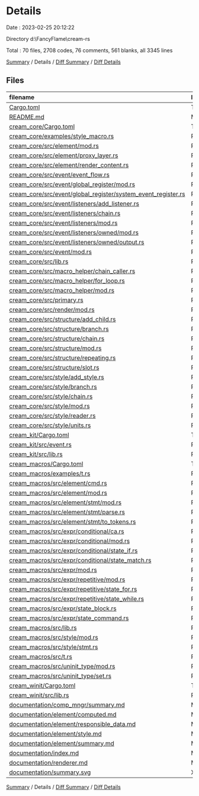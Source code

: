# Details

Date : 2023-02-25 20:12:22

Directory d:\\FancyFlame\\cream-rs

Total : 70 files,  2708 codes, 76 comments, 561 blanks, all 3345 lines

[Summary](results.md) / Details / [Diff Summary](diff.md) / [Diff Details](diff-details.md)

## Files
| filename | language | code | comment | blank | total |
| :--- | :--- | ---: | ---: | ---: | ---: |
| [Cargo.toml](/Cargo.toml) | TOML | 2 | 0 | 1 | 3 |
| [README.md](/README.md) | Markdown | 3 | 0 | 2 | 5 |
| [cream_core/Cargo.toml](/cream_core/Cargo.toml) | TOML | 9 | 1 | 3 | 13 |
| [cream_core/examples/style_macro.rs](/cream_core/examples/style_macro.rs) | Rust | 72 | 0 | 20 | 92 |
| [cream_core/src/element/mod.rs](/cream_core/src/element/mod.rs) | Rust | 32 | 5 | 10 | 47 |
| [cream_core/src/element/proxy_layer.rs](/cream_core/src/element/proxy_layer.rs) | Rust | 48 | 0 | 7 | 55 |
| [cream_core/src/element/render_content.rs](/cream_core/src/element/render_content.rs) | Rust | 35 | 0 | 8 | 43 |
| [cream_core/src/event/event_flow.rs](/cream_core/src/event/event_flow.rs) | Rust | 40 | 0 | 11 | 51 |
| [cream_core/src/event/global_register/mod.rs](/cream_core/src/event/global_register/mod.rs) | Rust | 6 | 0 | 4 | 10 |
| [cream_core/src/event/global_register/system_event_register.rs](/cream_core/src/event/global_register/system_event_register.rs) | Rust | 70 | 0 | 18 | 88 |
| [cream_core/src/event/listeners/add_listener.rs](/cream_core/src/event/listeners/add_listener.rs) | Rust | 28 | 0 | 7 | 35 |
| [cream_core/src/event/listeners/chain.rs](/cream_core/src/event/listeners/chain.rs) | Rust | 17 | 0 | 6 | 23 |
| [cream_core/src/event/listeners/mod.rs](/cream_core/src/event/listeners/mod.rs) | Rust | 38 | 0 | 13 | 51 |
| [cream_core/src/event/listeners/owned/mod.rs](/cream_core/src/event/listeners/owned/mod.rs) | Rust | 64 | 0 | 15 | 79 |
| [cream_core/src/event/listeners/owned/output.rs](/cream_core/src/event/listeners/owned/output.rs) | Rust | 32 | 0 | 8 | 40 |
| [cream_core/src/event/mod.rs](/cream_core/src/event/mod.rs) | Rust | 5 | 0 | 3 | 8 |
| [cream_core/src/lib.rs](/cream_core/src/lib.rs) | Rust | 14 | 0 | 5 | 19 |
| [cream_core/src/macro_helper/chain_caller.rs](/cream_core/src/macro_helper/chain_caller.rs) | Rust | 17 | 0 | 5 | 22 |
| [cream_core/src/macro_helper/for_loop.rs](/cream_core/src/macro_helper/for_loop.rs) | Rust | 20 | 0 | 3 | 23 |
| [cream_core/src/macro_helper/mod.rs](/cream_core/src/macro_helper/mod.rs) | Rust | 5 | 1 | 3 | 9 |
| [cream_core/src/primary.rs](/cream_core/src/primary.rs) | Rust | 40 | 2 | 9 | 51 |
| [cream_core/src/render/mod.rs](/cream_core/src/render/mod.rs) | Rust | 85 | 0 | 11 | 96 |
| [cream_core/src/structure/add_child.rs](/cream_core/src/structure/add_child.rs) | Rust | 109 | 8 | 12 | 129 |
| [cream_core/src/structure/branch.rs](/cream_core/src/structure/branch.rs) | Rust | 58 | 0 | 10 | 68 |
| [cream_core/src/structure/chain.rs](/cream_core/src/structure/chain.rs) | Rust | 32 | 0 | 7 | 39 |
| [cream_core/src/structure/mod.rs](/cream_core/src/structure/mod.rs) | Rust | 73 | 6 | 17 | 96 |
| [cream_core/src/structure/repeating.rs](/cream_core/src/structure/repeating.rs) | Rust | 85 | 0 | 14 | 99 |
| [cream_core/src/structure/slot.rs](/cream_core/src/structure/slot.rs) | Rust | 62 | 0 | 9 | 71 |
| [cream_core/src/style/add_style.rs](/cream_core/src/style/add_style.rs) | Rust | 19 | 0 | 5 | 24 |
| [cream_core/src/style/branch.rs](/cream_core/src/style/branch.rs) | Rust | 18 | 0 | 3 | 21 |
| [cream_core/src/style/chain.rs](/cream_core/src/style/chain.rs) | Rust | 24 | 0 | 4 | 28 |
| [cream_core/src/style/mod.rs](/cream_core/src/style/mod.rs) | Rust | 23 | 25 | 8 | 56 |
| [cream_core/src/style/reader.rs](/cream_core/src/style/reader.rs) | Rust | 49 | 0 | 6 | 55 |
| [cream_core/src/style/units.rs](/cream_core/src/style/units.rs) | Rust | 4 | 0 | 2 | 6 |
| [cream_kit/Cargo.toml](/cream_kit/Cargo.toml) | TOML | 6 | 1 | 3 | 10 |
| [cream_kit/src/event.rs](/cream_kit/src/event.rs) | Rust | 10 | 0 | 3 | 13 |
| [cream_kit/src/lib.rs](/cream_kit/src/lib.rs) | Rust | 1 | 0 | 1 | 2 |
| [cream_macros/Cargo.toml](/cream_macros/Cargo.toml) | TOML | 11 | 1 | 4 | 16 |
| [cream_macros/examples/t.rs](/cream_macros/examples/t.rs) | Rust | 11 | 0 | 2 | 13 |
| [cream_macros/src/element/cmd.rs](/cream_macros/src/element/cmd.rs) | Rust | 15 | 0 | 3 | 18 |
| [cream_macros/src/element/mod.rs](/cream_macros/src/element/mod.rs) | Rust | 45 | 0 | 12 | 57 |
| [cream_macros/src/element/stmt/mod.rs](/cream_macros/src/element/stmt/mod.rs) | Rust | 12 | 0 | 4 | 16 |
| [cream_macros/src/element/stmt/parse.rs](/cream_macros/src/element/stmt/parse.rs) | Rust | 88 | 1 | 16 | 105 |
| [cream_macros/src/element/stmt/to_tokens.rs](/cream_macros/src/element/stmt/to_tokens.rs) | Rust | 36 | 0 | 7 | 43 |
| [cream_macros/src/expr/conditional/ca.rs](/cream_macros/src/expr/conditional/ca.rs) | Rust | 50 | 0 | 11 | 61 |
| [cream_macros/src/expr/conditional/mod.rs](/cream_macros/src/expr/conditional/mod.rs) | Rust | 3 | 0 | 1 | 4 |
| [cream_macros/src/expr/conditional/state_if.rs](/cream_macros/src/expr/conditional/state_if.rs) | Rust | 81 | 12 | 15 | 108 |
| [cream_macros/src/expr/conditional/state_match.rs](/cream_macros/src/expr/conditional/state_match.rs) | Rust | 98 | 7 | 14 | 119 |
| [cream_macros/src/expr/mod.rs](/cream_macros/src/expr/mod.rs) | Rust | 81 | 0 | 15 | 96 |
| [cream_macros/src/expr/repetitive/mod.rs](/cream_macros/src/expr/repetitive/mod.rs) | Rust | 2 | 0 | 1 | 3 |
| [cream_macros/src/expr/repetitive/state_for.rs](/cream_macros/src/expr/repetitive/state_for.rs) | Rust | 49 | 3 | 7 | 59 |
| [cream_macros/src/expr/repetitive/state_while.rs](/cream_macros/src/expr/repetitive/state_while.rs) | Rust | 48 | 0 | 7 | 55 |
| [cream_macros/src/expr/state_block.rs](/cream_macros/src/expr/state_block.rs) | Rust | 72 | 1 | 9 | 82 |
| [cream_macros/src/expr/state_command.rs](/cream_macros/src/expr/state_command.rs) | Rust | 68 | 0 | 9 | 77 |
| [cream_macros/src/lib.rs](/cream_macros/src/lib.rs) | Rust | 39 | 1 | 6 | 46 |
| [cream_macros/src/style/mod.rs](/cream_macros/src/style/mod.rs) | Rust | 45 | 0 | 14 | 59 |
| [cream_macros/src/style/stmt.rs](/cream_macros/src/style/stmt.rs) | Rust | 131 | 0 | 18 | 149 |
| [cream_macros/src/t.rs](/cream_macros/src/t.rs) | Rust | 26 | 0 | 4 | 30 |
| [cream_macros/src/uninit_type/mod.rs](/cream_macros/src/uninit_type/mod.rs) | Rust | 63 | 0 | 12 | 75 |
| [cream_macros/src/uninit_type/set.rs](/cream_macros/src/uninit_type/set.rs) | Rust | 60 | 0 | 11 | 71 |
| [cream_winit/Cargo.toml](/cream_winit/Cargo.toml) | TOML | 5 | 1 | 3 | 9 |
| [cream_winit/src/lib.rs](/cream_winit/src/lib.rs) | Rust | 12 | 0 | 3 | 15 |
| [documentation/comp_mngr/summary.md](/documentation/comp_mngr/summary.md) | Markdown | 22 | 0 | 7 | 29 |
| [documentation/element/computed.md](/documentation/element/computed.md) | Markdown | 83 | 0 | 20 | 103 |
| [documentation/element/responsible_data.md](/documentation/element/responsible_data.md) | Markdown | 25 | 0 | 7 | 32 |
| [documentation/element/style.md](/documentation/element/style.md) | Markdown | 47 | 0 | 14 | 61 |
| [documentation/element/summary.md](/documentation/element/summary.md) | Markdown | 26 | 0 | 10 | 36 |
| [documentation/index.md](/documentation/index.md) | Markdown | 85 | 0 | 16 | 101 |
| [documentation/renderer.md](/documentation/renderer.md) | Markdown | 13 | 0 | 3 | 16 |
| [documentation/summary.svg](/documentation/summary.svg) | XML | 1 | 0 | 0 | 1 |

[Summary](results.md) / Details / [Diff Summary](diff.md) / [Diff Details](diff-details.md)